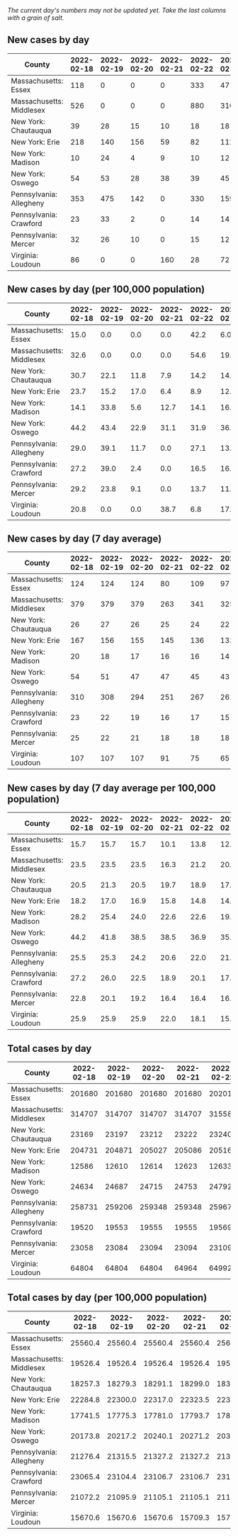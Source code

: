 _The current day's numbers may not be updated yet. Take the last columns with a grain of salt._
## New cases by day

| County | 2022-02-18 | 2022-02-19 | 2022-02-20 | 2022-02-21 | 2022-02-22 | 2022-02-23 | 2022-02-24 |
| --- | --- | --- | --- | --- | --- | --- | --- |
| Massachusetts: Essex | 118 | 0 | 0 | 0 | 333 | 47 |  |
| Massachusetts: Middlesex | 526 | 0 | 0 | 0 | 880 | 310 |  |
| New York: Chautauqua | 39 | 28 | 15 | 10 | 18 | 18 |  |
| New York: Erie | 218 | 140 | 156 | 59 | 82 | 112 |  |
| New York: Madison | 10 | 24 | 4 | 9 | 10 | 12 |  |
| New York: Oswego | 54 | 53 | 28 | 38 | 39 | 45 |  |
| Pennsylvania: Allegheny | 353 | 475 | 142 | 0 | 330 | 159 |  |
| Pennsylvania: Crawford | 23 | 33 | 2 | 0 | 14 | 14 |  |
| Pennsylvania: Mercer | 32 | 26 | 10 | 0 | 15 | 12 |  |
| Virginia: Loudoun | 86 | 0 | 0 | 160 | 28 | 72 |  |

## New cases by day (per 100,000 population)

| County | 2022-02-18 | 2022-02-19 | 2022-02-20 | 2022-02-21 | 2022-02-22 | 2022-02-23 | 2022-02-24 |
| --- | --- | --- | --- | --- | --- | --- | --- |
| Massachusetts: Essex | 15.0 | 0.0 | 0.0 | 0.0 | 42.2 | 6.0 |  |
| Massachusetts: Middlesex | 32.6 | 0.0 | 0.0 | 0.0 | 54.6 | 19.2 |  |
| New York: Chautauqua | 30.7 | 22.1 | 11.8 | 7.9 | 14.2 | 14.2 |  |
| New York: Erie | 23.7 | 15.2 | 17.0 | 6.4 | 8.9 | 12.2 |  |
| New York: Madison | 14.1 | 33.8 | 5.6 | 12.7 | 14.1 | 16.9 |  |
| New York: Oswego | 44.2 | 43.4 | 22.9 | 31.1 | 31.9 | 36.9 |  |
| Pennsylvania: Allegheny | 29.0 | 39.1 | 11.7 | 0.0 | 27.1 | 13.1 |  |
| Pennsylvania: Crawford | 27.2 | 39.0 | 2.4 | 0.0 | 16.5 | 16.5 |  |
| Pennsylvania: Mercer | 29.2 | 23.8 | 9.1 | 0.0 | 13.7 | 11.0 |  |
| Virginia: Loudoun | 20.8 | 0.0 | 0.0 | 38.7 | 6.8 | 17.4 |  |

## New cases by day (7 day average)

| County | 2022-02-18 | 2022-02-19 | 2022-02-20 | 2022-02-21 | 2022-02-22 | 2022-02-23 | 2022-02-24 |
| --- | --- | --- | --- | --- | --- | --- | --- |
| Massachusetts: Essex | 124 | 124 | 124 | 80 | 109 | 97 |  |
| Massachusetts: Middlesex | 379 | 379 | 379 | 263 | 341 | 325 |  |
| New York: Chautauqua | 26 | 27 | 26 | 25 | 24 | 22 |  |
| New York: Erie | 167 | 156 | 155 | 145 | 136 | 133 |  |
| New York: Madison | 20 | 18 | 17 | 16 | 16 | 14 |  |
| New York: Oswego | 54 | 51 | 47 | 47 | 45 | 43 |  |
| Pennsylvania: Allegheny | 310 | 308 | 294 | 251 | 267 | 261 |  |
| Pennsylvania: Crawford | 23 | 22 | 19 | 16 | 17 | 15 |  |
| Pennsylvania: Mercer | 25 | 22 | 21 | 18 | 18 | 18 |  |
| Virginia: Loudoun | 107 | 107 | 107 | 91 | 75 | 65 |  |

## New cases by day (7 day average per 100,000 population)

| County | 2022-02-18 | 2022-02-19 | 2022-02-20 | 2022-02-21 | 2022-02-22 | 2022-02-23 | 2022-02-24 |
| --- | --- | --- | --- | --- | --- | --- | --- |
| Massachusetts: Essex | 15.7 | 15.7 | 15.7 | 10.1 | 13.8 | 12.3 |  |
| Massachusetts: Middlesex | 23.5 | 23.5 | 23.5 | 16.3 | 21.2 | 20.2 |  |
| New York: Chautauqua | 20.5 | 21.3 | 20.5 | 19.7 | 18.9 | 17.3 |  |
| New York: Erie | 18.2 | 17.0 | 16.9 | 15.8 | 14.8 | 14.5 |  |
| New York: Madison | 28.2 | 25.4 | 24.0 | 22.6 | 22.6 | 19.7 |  |
| New York: Oswego | 44.2 | 41.8 | 38.5 | 38.5 | 36.9 | 35.2 |  |
| Pennsylvania: Allegheny | 25.5 | 25.3 | 24.2 | 20.6 | 22.0 | 21.5 |  |
| Pennsylvania: Crawford | 27.2 | 26.0 | 22.5 | 18.9 | 20.1 | 17.7 |  |
| Pennsylvania: Mercer | 22.8 | 20.1 | 19.2 | 16.4 | 16.4 | 16.4 |  |
| Virginia: Loudoun | 25.9 | 25.9 | 25.9 | 22.0 | 18.1 | 15.7 |  |

## Total cases by day

| County | 2022-02-18 | 2022-02-19 | 2022-02-20 | 2022-02-21 | 2022-02-22 | 2022-02-23 | 2022-02-24 |
| --- | --- | --- | --- | --- | --- | --- | --- |
| Massachusetts: Essex | 201680 | 201680 | 201680 | 201680 | 202013 | 202060 |  |
| Massachusetts: Middlesex | 314707 | 314707 | 314707 | 314707 | 315587 | 315897 |  |
| New York: Chautauqua | 23169 | 23197 | 23212 | 23222 | 23240 | 23258 |  |
| New York: Erie | 204731 | 204871 | 205027 | 205086 | 205168 | 205280 |  |
| New York: Madison | 12586 | 12610 | 12614 | 12623 | 12633 | 12645 |  |
| New York: Oswego | 24634 | 24687 | 24715 | 24753 | 24792 | 24837 |  |
| Pennsylvania: Allegheny | 258731 | 259206 | 259348 | 259348 | 259678 | 259837 |  |
| Pennsylvania: Crawford | 19520 | 19553 | 19555 | 19555 | 19569 | 19583 |  |
| Pennsylvania: Mercer | 23058 | 23084 | 23094 | 23094 | 23109 | 23121 |  |
| Virginia: Loudoun | 64804 | 64804 | 64804 | 64964 | 64992 | 65064 |  |

## Total cases by day (per 100,000 population)

| County | 2022-02-18 | 2022-02-19 | 2022-02-20 | 2022-02-21 | 2022-02-22 | 2022-02-23 | 2022-02-24 |
| --- | --- | --- | --- | --- | --- | --- | --- |
| Massachusetts: Essex | 25560.4 | 25560.4 | 25560.4 | 25560.4 | 25602.6 | 25608.5 |  |
| Massachusetts: Middlesex | 19526.4 | 19526.4 | 19526.4 | 19526.4 | 19581.0 | 19600.2 |  |
| New York: Chautauqua | 18257.3 | 18279.3 | 18291.1 | 18299.0 | 18313.2 | 18327.4 |  |
| New York: Erie | 22284.8 | 22300.0 | 22317.0 | 22323.5 | 22332.4 | 22344.6 |  |
| New York: Madison | 17741.5 | 17775.3 | 17781.0 | 17793.7 | 17807.8 | 17824.7 |  |
| New York: Oswego | 20173.8 | 20217.2 | 20240.1 | 20271.2 | 20303.2 | 20340.0 |  |
| Pennsylvania: Allegheny | 21276.4 | 21315.5 | 21327.2 | 21327.2 | 21354.3 | 21367.4 |  |
| Pennsylvania: Crawford | 23065.4 | 23104.4 | 23106.7 | 23106.7 | 23123.3 | 23139.8 |  |
| Pennsylvania: Mercer | 21072.2 | 21095.9 | 21105.1 | 21105.1 | 21118.8 | 21129.7 |  |
| Virginia: Loudoun | 15670.6 | 15670.6 | 15670.6 | 15709.3 | 15716.1 | 15733.5 |  |
